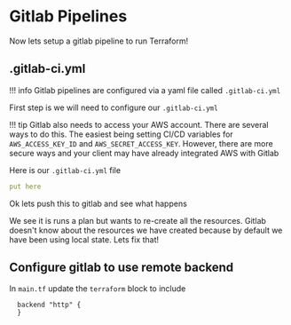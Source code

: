 # Gitlab Pipelines

Now lets setup a gitlab pipeline to run Terraform!

## .gitlab-ci.yml

!!! info
    Gitlab pipelines are configured via a yaml file called `.gitlab-ci.yml`

First step is we will need to configure our `.gitlab-ci.yml`

!!! tip
    Gitlab also needs to access your AWS account. There are several ways to do this. The easiest being setting CI/CD variables for `AWS_ACCESS_KEY_ID` and `AWS_SECRET_ACCESS_KEY`. However, there are more secure ways and your client may have already integrated AWS with Gitlab

Here is our `.gitlab-ci.yml` file

```yml
put here
```

Ok lets push this to gitlab and see what happens

We see it is runs a plan but wants to re-create all the resources. Gitlab doesn't know about the resources we have created because by default we have been using local state. Lets fix that!

## Configure gitlab to use remote backend

In `main.tf` update the `terraform` block to include

```
  backend "http" {
  }
```
